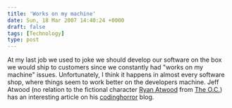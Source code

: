 ```yaml
---
title: 'Works on my machine'
date: Sun, 18 Mar 2007 14:40:24 +0000
draft: false
tags: [Technology]
type: post
---
```


At my last job we used to joke we should develop our software on the box we would ship to customers since we constantly had "works on my machine" issues. Unfortunately, I think it happens in almost every software shop, where things seem to work better on the developers machine. Jeff Atwood (no relation to the fictional character [Ryan Atwood](http://en.wikipedia.org/wiki/Ryan_Atwood) from [The O.C.](http://www.fox.com/oc/)) has an interesting article on his [codinghorror](http://www.codinghorror.com/blog/archives/000818.html) blog.